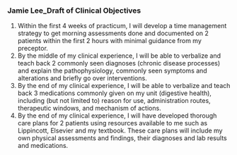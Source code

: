 ### Jamie Lee_Draft of Clinical Objectives
1. Within the first 4 weeks of practicum, I will develop a time management strategy to get morning assessments done and documented on 2 patients within the first 2 hours with minimal guidance from my preceptor. 
2. By the middle of my clinical experience, I will be able to verbalize and teach back 2 commonly seen diagnoses (chronic disease processes) and explain the pathophysiology, commonly seen symptoms and alterations and briefly go over interventions. 
3. By the end of my clinical experience, I will be able to verbalize and teach back 3 medications commonly given on my unit (digestive health), including (but not limited to) reason for use, administration routes, therapeutic windows, and mechanism of actions. 
4. By the end of my clinical experience, I will have developed thorough care plans for 2 patients using resources available to me such as Lippincott, Elsevier and my textbook. These care plans will include my own physical assessments and findings, their diagnoses and lab results and medications. 
